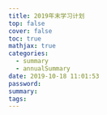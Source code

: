 ```yaml
---
title: 2019年末学习计划
top: false
cover: false
toc: true
mathjax: true
categories:
  - summary
  - annualSummary
date: 2019-10-18 11:01:53
password:
summary:
tags:
---
```

